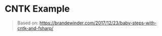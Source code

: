 CNTK Example
============

> Based on: https://brandewinder.com/2017/12/23/baby-steps-with-cntk-and-fsharp/
